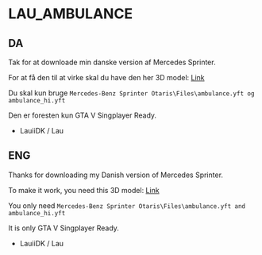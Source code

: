 # LAU_AMBULANCE

## DA

Tak for at downloade min danske version af Mercedes Sprinter.

For at få den til at virke skal du have den her 3D model: [Link](https://www.gta5-mods.com/vehicles/mercedes-benz-sprinter-otaris)

Du skal kun bruge `Mercedes-Benz Sprinter Otaris\Files\ambulance.yft og ambulance_hi.yft`

Den er foresten kun GTA V Singplayer Ready.

- LauiiDK / Lau

## ENG

Thanks for downloading my Danish version of Mercedes Sprinter.

To make it work, you need this 3D model: [Link](https://www.gta5-mods.com/vehicles/mercedes-benz-sprinter-otaris)

You only need `Mercedes-Benz Sprinter Otaris\Files\ambulance.yft and ambulance_hi.yft`

It is only GTA V Singplayer Ready.

- LauiiDK / Lau
